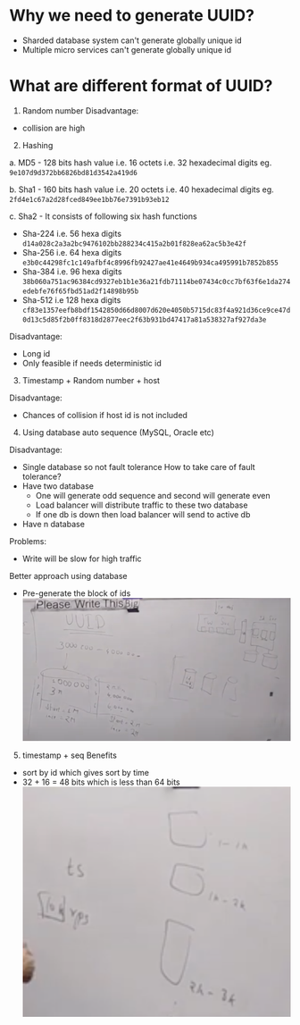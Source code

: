 # Why we need to generate UUID?
- Sharded database system can't generate globally unique id
- Multiple micro services can't generate globally unique id
# What are different format of UUID?
1. Random number
Disadvantage: 
- collision are high
2. Hashing

a. MD5 - 128 bits hash value i.e. 16 octets i.e. 32 hexadecimal digits eg. `9e107d9d372bb6826bd81d3542a419d6`

b. Sha1 - 160 bits hash value i.e. 20 octets i.e. 40 hexadecimal digits eg. `2fd4e1c67a2d28fced849ee1bb76e7391b93eb12` 

c. Sha2 - It consists of following six hash functions
- Sha-224 i.e. 56 hexa digits `d14a028c2a3a2bc9476102bb288234c415a2b01f828ea62ac5b3e42f`
- Sha-256 i.e. 64 hexa digits `e3b0c44298fc1c149afbf4c8996fb92427ae41e4649b934ca495991b7852b855`
- Sha-384 i.e. 96 hexa digits `38b060a751ac96384cd9327eb1b1e36a21fdb71114be07434c0cc7bf63f6e1da274edebfe76f65fbd51ad2f14898b95b`
- Sha-512 i.e 128 hexa digits `cf83e1357eefb8bdf1542850d66d8007d620e4050b5715dc83f4a921d36ce9ce47d0d13c5d85f2b0ff8318d2877eec2f63b931bd47417a81a538327af927da3e`

Disadvantage:
- Long id
- Only feasible if needs deterministic id
3. Timestamp + Random number + host

Disadvantage:
- Chances of collision if host id is not included
4. Using database auto sequence 
(MySQL, Oracle etc)

Disadvantage:
- Single database so not fault tolerance
How to take care of fault tolerance?
- Have two database
    - One will generate odd sequence and second will generate even
    - Load balancer will distribute traffic to these two database
    - If one db is down then load balancer will send to active db
- Have n database

Problems:
- Write will be slow for high traffic

Better approach using database
- Pre-generate the block of ids
![](id-block-space-uuid.png)
5. timestamp + seq
Benefits
- sort by id which gives sort by time
- 32 + 16 = 48 bits which is less than 64 bits
![](timestamp-uuid.png)

